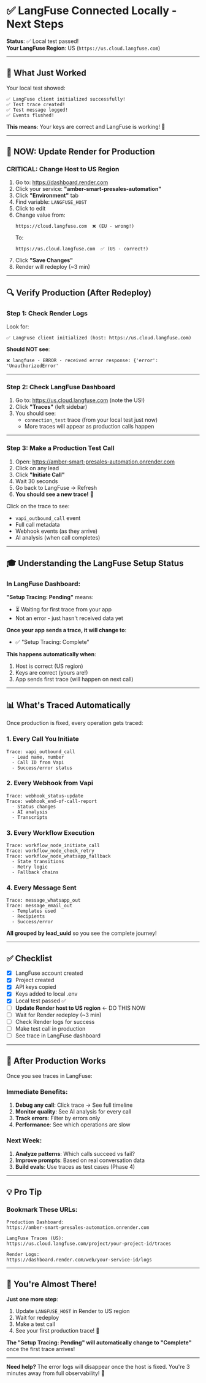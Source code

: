 # ✅ LangFuse Connected Locally - Next Steps

**Status**: ✅ Local test passed!  
**Your LangFuse Region**: US (`https://us.cloud.langfuse.com`)

---

## 🎯 **What Just Worked**

Your local test showed:
```
✅ LangFuse client initialized successfully!
✅ Test trace created!
✅ Test message logged!
✅ Events flushed!
```

**This means**: Your keys are correct and LangFuse is working! 🎉

---

## 📝 **NOW: Update Render for Production**

### **CRITICAL: Change Host to US Region**

1. Go to: https://dashboard.render.com
2. Click your service: **"amber-smart-presales-automation"**
3. Click **"Environment"** tab
4. Find variable: `LANGFUSE_HOST`
5. Click to edit
6. Change value from:
   ```
   https://cloud.langfuse.com  ❌ (EU - wrong!)
   ```
   To:
   ```
   https://us.cloud.langfuse.com  ✅ (US - correct!)
   ```
7. Click **"Save Changes"**
8. Render will redeploy (~3 min)

---

## 🔍 **Verify Production (After Redeploy)**

### **Step 1: Check Render Logs**

Look for:
```
✅ LangFuse client initialized (host: https://us.cloud.langfuse.com)
```

**Should NOT see**:
```
❌ langfuse - ERROR - received error response: {'error': 'UnauthorizedError'
```

---

### **Step 2: Check LangFuse Dashboard**

1. Go to: https://us.cloud.langfuse.com (note the US!)
2. Click **"Traces"** (left sidebar)
3. You should see:
   - `connection_test` trace (from your local test just now)
   - More traces will appear as production calls happen

---

### **Step 3: Make a Production Test Call**

1. Open: https://amber-smart-presales-automation.onrender.com
2. Click on any lead
3. Click **"Initiate Call"**
4. Wait 30 seconds
5. Go back to LangFuse → Refresh
6. **You should see a new trace!** 🎊

Click on the trace to see:
- `vapi_outbound_call` event
- Full call metadata
- Webhook events (as they arrive)
- AI analysis (when call completes)

---

## 🎓 **Understanding the LangFuse Setup Status**

### In LangFuse Dashboard:

**"Setup Tracing: Pending"** means:
- ⏳ Waiting for first trace from your app
- Not an error - just hasn't received data yet

**Once your app sends a trace, it will change to**:
- ✅ "Setup Tracing: Complete"

**This happens automatically when**:
1. Host is correct (US region)
2. Keys are correct (yours are!)
3. App sends first trace (will happen on next call)

---

## 📊 **What's Traced Automatically**

Once production is fixed, every operation gets traced:

### 1. **Every Call You Initiate**
```
Trace: vapi_outbound_call
  - Lead name, number
  - Call ID from Vapi
  - Success/error status
```

### 2. **Every Webhook from Vapi**
```
Trace: webhook_status-update
Trace: webhook_end-of-call-report
  - Status changes
  - AI analysis
  - Transcripts
```

### 3. **Every Workflow Execution**
```
Trace: workflow_node_initiate_call
Trace: workflow_node_check_retry
Trace: workflow_node_whatsapp_fallback
  - State transitions
  - Retry logic
  - Fallback chains
```

### 4. **Every Message Sent**
```
Trace: message_whatsapp_out
Trace: message_email_out
  - Templates used
  - Recipients
  - Success/error
```

**All grouped by lead_uuid** so you see the complete journey!

---

## ✅ **Checklist**

- [x] LangFuse account created
- [x] Project created
- [x] API keys copied
- [x] Keys added to local .env
- [x] Local test passed ✅
- [ ] **Update Render host to US region** ← DO THIS NOW
- [ ] Wait for Render redeploy (~3 min)
- [ ] Check Render logs for success
- [ ] Make test call in production
- [ ] See trace in LangFuse dashboard

---

## 🚀 **After Production Works**

Once you see traces in LangFuse:

### **Immediate Benefits**:
1. **Debug any call**: Click trace → See full timeline
2. **Monitor quality**: See AI analysis for every call
3. **Track errors**: Filter by errors only
4. **Performance**: See which operations are slow

### **Next Week**:
1. **Analyze patterns**: Which calls succeed vs fail?
2. **Improve prompts**: Based on real conversation data
3. **Build evals**: Use traces as test cases (Phase 4)

---

## 💡 **Pro Tip**

### Bookmark These URLs:
```
Production Dashboard:
https://amber-smart-presales-automation.onrender.com

LangFuse Traces (US):
https://us.cloud.langfuse.com/project/your-project-id/traces

Render Logs:
https://dashboard.render.com/web/your-service-id/logs
```

---

## 🎊 **You're Almost There!**

**Just one more step**:
1. Update `LANGFUSE_HOST` in Render to US region
2. Wait for redeploy
3. Make a test call
4. See your first production trace! 🚀

**The "Setup Tracing: Pending" will automatically change to "Complete"** once the first trace arrives!

---

**Need help?** The error logs will disappear once the host is fixed. You're 3 minutes away from full observability! 💪

